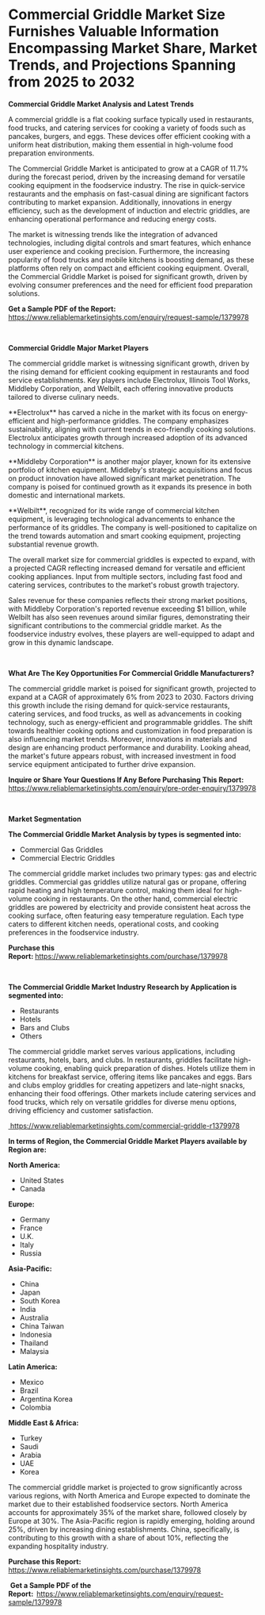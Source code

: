 <p><h1>Commercial Griddle Market Size Furnishes Valuable Information Encompassing Market Share, Market Trends, and Projections Spanning from 2025 to 2032</h1></p><p><strong>Commercial Griddle Market Analysis and Latest Trends</strong></p>
<p><p>A commercial griddle is a flat cooking surface typically used in restaurants, food trucks, and catering services for cooking a variety of foods such as pancakes, burgers, and eggs. These devices offer efficient cooking with a uniform heat distribution, making them essential in high-volume food preparation environments.</p><p>The Commercial Griddle Market is anticipated to grow at a CAGR of 11.7% during the forecast period, driven by the increasing demand for versatile cooking equipment in the foodservice industry. The rise in quick-service restaurants and the emphasis on fast-casual dining are significant factors contributing to market expansion. Additionally, innovations in energy efficiency, such as the development of induction and electric griddles, are enhancing operational performance and reducing energy costs.</p><p>The market is witnessing trends like the integration of advanced technologies, including digital controls and smart features, which enhance user experience and cooking precision. Furthermore, the increasing popularity of food trucks and mobile kitchens is boosting demand, as these platforms often rely on compact and efficient cooking equipment. Overall, the Commercial Griddle Market is poised for significant growth, driven by evolving consumer preferences and the need for efficient food preparation solutions.</p></p>
<p><strong>Get a Sample PDF of the Report:&nbsp;</strong> <a href="https://www.reliablemarketinsights.com/enquiry/request-sample/1379978?utm_campaign=2535&utm_medium=2&utm_source=Github&utm_content=ia&utm_term=16042025&utm_id=commercial-griddle">https://www.reliablemarketinsights.com/enquiry/request-sample/1379978</a></p>
<p>&nbsp;</p>
<p><strong>Commercial Griddle Major Market Players</strong></p>
<p><p>The commercial griddle market is witnessing significant growth, driven by the rising demand for efficient cooking equipment in restaurants and food service establishments. Key players include Electrolux, Illinois Tool Works, Middleby Corporation, and Welbilt, each offering innovative products tailored to diverse culinary needs.</p><p>**Electrolux** has carved a niche in the market with its focus on energy-efficient and high-performance griddles. The company emphasizes sustainability, aligning with current trends in eco-friendly cooking solutions. Electrolux anticipates growth through increased adoption of its advanced technology in commercial kitchens.</p><p>**Middleby Corporation** is another major player, known for its extensive portfolio of kitchen equipment. Middleby's strategic acquisitions and focus on product innovation have allowed significant market penetration. The company is poised for continued growth as it expands its presence in both domestic and international markets.</p><p>**Welbilt**, recognized for its wide range of commercial kitchen equipment, is leveraging technological advancements to enhance the performance of its griddles. The company is well-positioned to capitalize on the trend towards automation and smart cooking equipment, projecting substantial revenue growth.</p><p>The overall market size for commercial griddles is expected to expand, with a projected CAGR reflecting increased demand for versatile and efficient cooking appliances. Input from multiple sectors, including fast food and catering services, contributes to the market's robust growth trajectory.</p><p>Sales revenue for these companies reflects their strong market positions, with Middleby Corporation's reported revenue exceeding $1 billion, while Welbilt has also seen revenues around similar figures, demonstrating their significant contributions to the commercial griddle market. As the foodservice industry evolves, these players are well-equipped to adapt and grow in this dynamic landscape.</p></p>
<p>&nbsp;</p>
<p><strong>What Are The Key Opportunities For Commercial Griddle Manufacturers?</strong></p>
<p><p>The commercial griddle market is poised for significant growth, projected to expand at a CAGR of approximately 6% from 2023 to 2030. Factors driving this growth include the rising demand for quick-service restaurants, catering services, and food trucks, as well as advancements in cooking technology, such as energy-efficient and programmable griddles. The shift towards healthier cooking options and customization in food preparation is also influencing market trends. Moreover, innovations in materials and design are enhancing product performance and durability. Looking ahead, the market's future appears robust, with increased investment in food service equipment anticipated to further drive expansion.</p></p>
<p><strong>Inquire or Share Your Questions If Any Before Purchasing This Report:</strong> <a href="https://www.reliablemarketinsights.com/enquiry/pre-order-enquiry/1379978?utm_campaign=2535&utm_medium=2&utm_source=Github&utm_content=ia&utm_term=16042025&utm_id=commercial-griddle">https://www.reliablemarketinsights.com/enquiry/pre-order-enquiry/1379978</a></p>
<p>&nbsp;</p>
<p><strong>Market Segmentation</strong></p>
<p><strong>The Commercial Griddle Market Analysis by types is segmented into:</strong></p>
<p><ul><li>Commercial Gas Griddles</li><li>Commercial Electric Griddles</li></ul></p>
<p><p>The commercial griddle market includes two primary types: gas and electric griddles. Commercial gas griddles utilize natural gas or propane, offering rapid heating and high temperature control, making them ideal for high-volume cooking in restaurants. On the other hand, commercial electric griddles are powered by electricity and provide consistent heat across the cooking surface, often featuring easy temperature regulation. Each type caters to different kitchen needs, operational costs, and cooking preferences in the foodservice industry.</p></p>
<p><strong>Purchase this Report:&nbsp;</strong><a href="https://www.reliablemarketinsights.com/purchase/1379978?utm_campaign=2535&utm_medium=2&utm_source=Github&utm_content=ia&utm_term=16042025&utm_id=commercial-griddle">https://www.reliablemarketinsights.com/purchase/1379978</a></p>
<p>&nbsp;</p>
<p><strong>The Commercial Griddle Market Industry Research by Application is segmented into:</strong></p>
<p><ul><li>Restaurants</li><li>Hotels</li><li>Bars and Clubs</li><li>Others</li></ul></p>
<p><p>The commercial griddle market serves various applications, including restaurants, hotels, bars, and clubs. In restaurants, griddles facilitate high-volume cooking, enabling quick preparation of dishes. Hotels utilize them in kitchens for breakfast service, offering items like pancakes and eggs. Bars and clubs employ griddles for creating appetizers and late-night snacks, enhancing their food offerings. Other markets include catering services and food trucks, which rely on versatile griddles for diverse menu options, driving efficiency and customer satisfaction.</p></p>
<p><a href="https://www.reliablemarketinsights.com/commercial-griddle-r1379978?utm_campaign=2535&utm_medium=2&utm_source=Github&utm_content=ia&utm_term=16042025&utm_id=commercial-griddle">&nbsp;https://www.reliablemarketinsights.com/commercial-griddle-r1379978</a></p>
<p><strong>In terms of Region, the Commercial Griddle Market Players available by Region are:</strong></p>
<p>
    <p> <strong> North America: </strong>
        <ul>
            <li>United States</li>
            <li>Canada</li>
        </ul>
        </p> 
    <p> <strong> Europe: </strong>
        <ul>
            <li>Germany</li>
            <li>France</li>
            <li>U.K.</li>
            <li>Italy</li>
            <li>Russia</li>
        </ul>
        </p> 
    <p> <strong> Asia-Pacific: </strong>
        <ul>
            <li>China</li>
            <li>Japan</li>
            <li>South Korea</li>
            <li>India</li>
            <li>Australia</li>
            <li>China Taiwan</li>
            <li>Indonesia</li>
            <li>Thailand</li>
            <li>Malaysia</li>
        </ul>
        </p> 
    <p> <strong> Latin America: </strong>
        <ul>
            <li>Mexico</li>
            <li>Brazil</li>
            <li>Argentina Korea</li>
            <li>Colombia</li>
        </ul>
        </p> 
    <p> <strong> Middle East & Africa: </strong>
        <ul>
            <li>Turkey</li>
            <li>Saudi</li>
            <li>Arabia</li>
            <li>UAE</li>
            <li>Korea</li>
        </ul>
    </p>
    </p>
<p><p>The commercial griddle market is projected to grow significantly across various regions, with North America and Europe expected to dominate the market due to their established foodservice sectors. North America accounts for approximately 35% of the market share, followed closely by Europe at 30%. The Asia-Pacific region is rapidly emerging, holding around 25%, driven by increasing dining establishments. China, specifically, is contributing to this growth with a share of about 10%, reflecting the expanding hospitality industry.</p></p>
<p><strong>Purchase this Report: </strong><a href="https://www.reliablemarketinsights.com/purchase/1379978?utm_campaign=2535&utm_medium=2&utm_source=Github&utm_content=ia&utm_term=16042025&utm_id=commercial-griddle">https://www.reliablemarketinsights.com/purchase/1379978</a></p>
<p>&nbsp;<strong>Get a Sample PDF of the Report:&nbsp;&nbsp;</strong><a href="https://www.reliablemarketinsights.com/enquiry/request-sample/1379978?utm_campaign=2535&utm_medium=2&utm_source=Github&utm_content=ia&utm_term=16042025&utm_id=commercial-griddle">https://www.reliablemarketinsights.com/enquiry/request-sample/1379978</a></p>
<p><strong></strong></p>
<p><p></p><p></p><p></p></p>